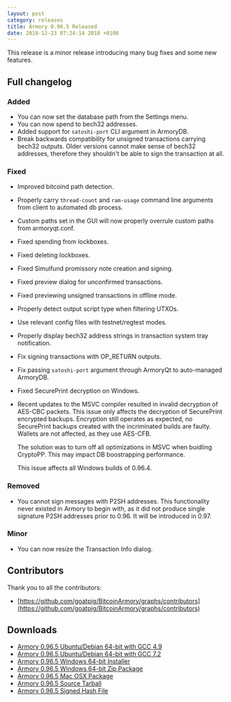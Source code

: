 ```yaml
---
layout: post
category: releases
title: Armory 0.96.5 Released
date: 2018-12-23 07:24:14 2018 +0100
---
```


This release is a minor release introducing many bug fixes and some new features.

## Full changelog

### Added
- You can now set the database path from the Settings menu.
- You can now spend to bech32 addresses.
- Added support for `satoshi-port` CLI argument in ArmoryDB.
- Break backwards compatibility for unsigned transactions carrying bech32 outputs. Older versions cannot make sense of bech32 addresses, therefore they shouldn't be able to sign the transaction at all.
   
### Fixed
- Improved bitcoind path detection.
- Properly carry `thread-count` and `ram-usage` command line arguments from client to automated db process.
- Custom paths set in the GUI will now properly overrule custom paths from armoryqt.conf.
- Fixed spending from lockboxes.
- Fixed deleting lockboxes.
- Fixed Simulfund promissory note creation and signing.
- Fixed preview dialog for unconfirmed transactions.
- Fixed previewing unsigned transactions in offline mode.
- Properly detect output script type when filtering UTXOs.
- Use relevant config files with testnet/regtest modes.
- Properly display bech32 address strings in transaction system tray notification.
- Fix signing transactions with OP_RETURN outputs.
- Fix passing `satoshi-port` argument through ArmoryQt to auto-managed ArmoryDB.

- Fixed SecurePrint decryption on Windows.
- Recent updates to the MSVC compiler resulted in invalid decryption of AES-CBC packets.
This issue only affects the decryption of SecurePrint encrypted backups.
Encryption still operates as expected, no SecurePrint backups created with the incriminated builds are faulty.
Wallets are not affected, as they use AES-CFB.
  
  The solution was to turn off all optimizations in MSVC when buidling CryptoPP. This may impact DB boostrapping
  performance.

  This issue affects all Windows builds of 0.96.4.

### Removed
- You cannot sign messages with P2SH addresses. This functionality never existed in Armory to begin with, as it did not produce single signature P2SH addresses prior to 0.96. It will be introduced in 0.97.

### Minor
- You can now resize the Transaction Info dialog.

## Contributors

Thank you to all the contributors:

- [https://github.com/goatpig/BitcoinArmory/graphs/contributors](https://github.com/goatpig/BitcoinArmory/graphs/contributors)

## Downloads

- [Armory 0.96.5 Ubuntu/Debian 64-bit with GCC 4.9](https://github.com/goatpig/BitcoinArmory/releases/download/v0.96.5/armory_0.96.5_amd64_gcc4.9_noasm.deb)
- [Armory 0.96.5 Ubuntu/Debian 64-bit with GCC 7.2](https://github.com/goatpig/BitcoinArmory/releases/download/v0.96.5/armory_0.96.5_amd64_gcc7.2.deb)
- [Armory 0.96.5 Windows 64-bit Installer](https://github.com/goatpig/BitcoinArmory/releases/download/v0.96.5/armory_0.96.5_win64.exe)
- [Armory 0.96.5 Windows 64-bit Zip Package](https://github.com/goatpig/BitcoinArmory/releases/download/v0.96.5/armory_0.96.5_win64.zip)
- [Armory 0.96.5 Mac OSX Package](https://github.com/goatpig/BitcoinArmory/releases/download/v0.96.5/armory_0.96.5_osx.tar.gz)
- [Armory 0.96.5 Source Tarball](https://github.com/goatpig/BitcoinArmory/releases/download/v0.96.5/armory_0.96.5_source.tar.xz)
- [Armory 0.96.5 Signed Hash File](https://github.com/goatpig/BitcoinArmory/releases/download/v0.96.5/sha256sum.txt.asc)
